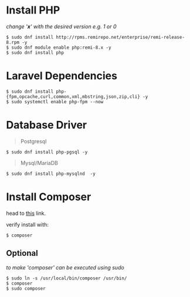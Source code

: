 # Install PHP
_change '__x__' with the desired version e.g. 1 or 0_
```
$ sudo dnf install http://rpms.remirepo.net/enterprise/remi-release-8.rpm -y
$ sudo dnf module enable php:remi-8.x -y
$ sudo dnf install php
```
# Laravel Dependencies
```
$ sudo dnf install php-{fpm,opcache,curl,common,xml,mbstring,json,zip,cli} -y
$ sudo systemctl enable php-fpm --now
```
# Database Driver
> Postgresql
```
$ sudo dnf install php-pgsql -y
```
> Mysql/MariaDB
```
$ sudo dnf install php-mysqlnd  -y
```
# Install Composer
head to <a href="https://getcomposer.org/download/" target="_blank">this</a> link.

verify install with:
```
$ composer
```
## Optional
_to make 'composer' can be executed using sudo_
```
$ sudo ln -s /usr/local/bin/composer /usr/bin/
$ composer
$ sudo composer
```